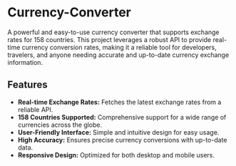 # Currency-Converter
A powerful and easy-to-use currency converter that supports exchange rates for 158 countries. This project leverages a robust API to provide real-time currency conversion rates, making it a reliable tool for developers, travelers, and anyone needing accurate and up-to-date currency exchange information.

## Features
- <b>Real-time Exchange Rates:</b> Fetches the latest exchange rates from a reliable API. 
- <b>158 Countries Supported:</b> Comprehensive support for a wide range of currencies across the globe. 
- <b>User-Friendly Interface:</b> Simple and intuitive design for easy usage. 
- <b>High Accuracy:</b> Ensures precise currency conversions with up-to-date data. 
- <b>Responsive Design:</b> Optimized for both desktop and mobile users.
